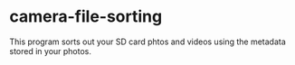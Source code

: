 # camera-file-sorting
This program sorts out your SD card phtos and videos using the metadata stored in your photos.
